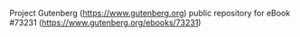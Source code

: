 Project Gutenberg (https://www.gutenberg.org) public repository for
eBook #73231 (https://www.gutenberg.org/ebooks/73231)
